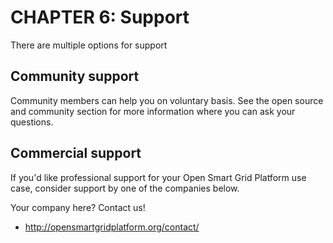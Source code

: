 # CHAPTER 6: Support

There are multiple options for support

## Community support
Community members can help you on voluntary basis. See the open source and community section for more information where you can ask your questions.

## Commercial support
If you'd like professional support for your Open Smart Grid Platform use case, consider support by one of the companies below.

Your company here? Contact us!
- http://opensmartgridplatform.org/contact/
